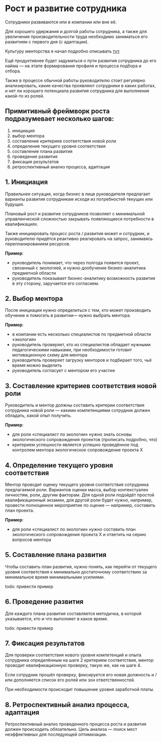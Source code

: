 # Рост и развитие сотрудника
Сотрудники развиваются или в компании или вне её.

Для хорошего удержания и долгой работы сотрудника, а также для увеличения производительности труда необходимо заниматься его развитием с первого дня (с адаптации).

Культуру менторства я начал подробно описывать [тут](/articles/mentorship.md).

Ещё продуктивнее будет задуматься о пути развития сотрудника до его найма — на этапе формирования профиля и процесса подбора и отбора.

Также в процессе обычной работы руководителю стоит регулярно анализировать, какие качества проявляют сотрудники в каких работах, и нет ли хорошего потенциала развития сотрудника для выполнения какой-то из ролей.

## Примитивный фреймворк роста подразумевает несколько шагов:
1. инициация
2. выбор ментора
3. составление критериев соответствия новой роли
4. определение текущего уровня соответствия
5. составление плана развития
6. проведение развития
7. фиксация результатов
8. ретроспективный анализ процесса, адаптация

## 1. Инициация

Правильнее ситуация, когда бизнес в лице руководителя предлагает варианты развития сотрудникам исходя из потребностей текущих или будущих.

Плановый рост и развитие сотрудников позволяет с минимальной управленческой сложностью закрывать появляющиеся потребности в квалификациях.

Также инициировать процесс роста / развития может и сотрудник, и руководителю придётся реактивно реагировать на запрос, занимаясь перепланированием ресурсов.

**Пример**:
- руководитель понимает, что через полгода появится проект, связанный с экологией, и нужно дообучение бизнес-аналитика предметной области
- руководитель показывает бизнес-аналитику возможность развития в эту сторону, заручается его согласием.

## 2. Выбор ментора

После инициации нужно определиться с тем, кто может производить обучение и помогать в развитии— нужно выбрать ментора.

**Пример**:
- в компании есть несколько специалистов по предметной области «экология»
- руководитель проверяет, кто из специалистов обладает нужными педагогическими навыками, при необходимости готовит мотивационную схему для ментора
- руководитель проверяет загрузку менторов и подбирает того, чьё время можно выделить
- руководитель согласует с ментором его участие

## 3. Составление критериев соответствия новой роли

Руководитель и ментор должны составить критерии соответствия сотрудника новой роли — какими компетенциями сотрудник должен обладать, какой опыт получить.

**Пример**:
- для роли «специалист по экологии» нужно знать основы экологического сопровождения проектов (прописать подробно, что)
- критерием успешности является успешно проведённое под контролем ментора экологическое сопровождение проекта Х

## 4. Определение текущего уровня соответствия

Ментор проводит оценку текущего уровня соответствия сотрудника предлагаемой роли. Вариантов оценки масса, выбор контекстуален личностям, роли, другим факторам. Для одной роли подойдёт простой квалификационный экзамен, для другой роли будет нужно, например, провести полноценное мероприятие по оценке — например, составить план проекта.

**Пример**:
- для роли «специалист по экологии» нужно составить план экологического сопровождения проекта Х и ответить на серию вопросов ментора

## 5. Составление плана развития

Чтобы составить план развития, нужно понять, как перейти от текущего уровня соответствия к минимально достаточному соответствию за минимальное время минимальными усилиями.

todo: привести пример

## 6. Проведение развития

Для каждого плана развития составляется методичка, в которой указывается, кто и что выполняет в какое время.

todo: привести пример

## 7. Фиксация результатов

Для проверки соответствия нового уровня компетенций и опыта сотрудника определённым на шаге 2 критериям соответствия, ментор проводит квалификационную проверку, такую же, как на шаге 4.

Если сотрудник прошёл проверку, фиксируется его новая должность и / или дополняется список его ролей или зон ответственностей.

При необходимости происходит повышение уровня заработной платы.

## 8. Ретроспективный анализ процесса, адаптация

Ретроспективный анализ проведенного процесса роста и развития должен происходить обязательно.
Цель анализа — поиск мест неэффективных для последующей оптимизации.
